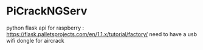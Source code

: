 # PiCrackNGServ

python flask api for raspberry : https://flask.palletsprojects.com/en/1.1.x/tutorial/factory/
need to have a usb wifi dongle for aircrack
